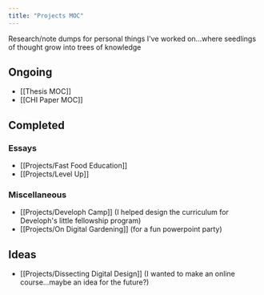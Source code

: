 ```yaml
---
title: "Projects MOC"
---
```

Research/note dumps for personal things I've worked on...where seedlings of thought grow into trees of knowledge

## Ongoing
- [[Thesis MOC]]
- [[CHI Paper MOC]]

## Completed
### Essays
- [[Projects/Fast Food Education]] 
- [[Projects/Level Up]]
### Miscellaneous
- [[Projects/Developh Camp]] (I helped design the curriculum for Developh's little fellowship program)
- [[Projects/On Digital Gardening]] (for a fun powerpoint party)

## Ideas
- [[Projects/Dissecting Digital Design]] (I wanted to make an online course...maybe an idea for the future?)